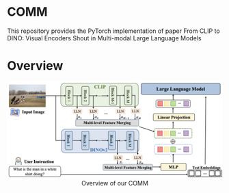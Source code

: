 # COMM
This repository provides the PyTorch implementation of paper From CLIP to DINO: Visual Encoders Shout in Multi-modal Large Language Models

# Overview
<div align=center>
<img src="https://github.com/YuchenLiu98/COMM/blob/main/images/overall.png" width="740px">
</div>

<center>Overview of our COMM</center>
